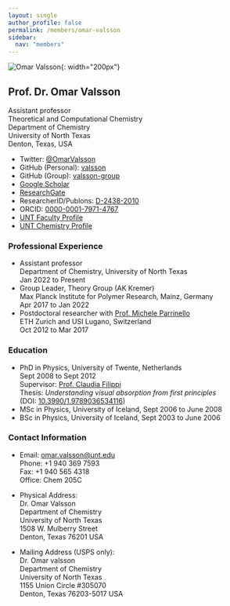 ```yaml
---
layout: single
author_profile: false
permalink: /members/omar-valsson
sidebar:
  nav: "members"
---
```


![Omar Valsson]({{site.url}}/assets/images/OmarValsson.jpg){: width="200px"}

## Prof. Dr. Omar Valsson
Assistant professor  
Theoretical and Computational Chemistry  
Department of Chemistry  
University of North Texas  
Denton, Texas, USA  

* Twitter: [@OmarValsson](https://twitter.com/OmarValsson)  
* GitHub (Personal): [valsson](https://github.com/valsson)  
* GitHub (Group): [valsson-group](https://github.com/valsson-group)  
* [Google Scholar](https://scholar.google.nl/citations?user=hd8q6KgAAAAJhl=en)  
* [ResearchGate](https://www.researchgate.net/profile/Omar_Valsson2)  
* ResearcherID/Publons: [D-2438-2010](http://www.researcherid.com/rid/D-2438-2010)  
* ORCID: [0000-0001-7971-4767](http://orcid.org/0000-0001-7971-4767)  
* [UNT Faculty Profile](https://facultyinfo.unt.edu/faculty-profile?query=Omar+Valsson&type=name&profile=ov0060#fndtn-general-information)  
* [UNT Chemistry Profile](https://chemistry.unt.edu/people/omar-valsson)  

### Professional Experience
* Assistant professor  
  Department of Chemistry, University of North Texas  
  Jan 2022 to Present
* Group Leader, Theory Group (AK Kremer)  
  Max Planck Institute for Polymer Research, Mainz, Germany  
  Apr 2017 to Jan 2022
* Postdoctoral researcher with [Prof. Michele Parrinello](http://www.rgp.ethz.ch/)  
  ETH Zurich and USI Lugano, Switzerland  
  Oct 2012 to Mar 2017

### Education
* PhD in Physics, University of Twente, Netherlands   
  Sept 2008 to Sept 2012  
  Supervisor: [Prof. Claudia Filippi](https://www.utwente.nl/tnw/ccp/people/academic-staff/claudia-filippi.html)  
  Thesis: *Understanding visual absorption from first principles*  
  (DOI: [10.3990/1.9789036534116](http://doi.org/10.3990/1.9789036534116))
* MSc in Physics, University of Iceland, Sept 2006 to June 2008
* BSc in Physics, University of Iceland, Sept 2003 to June 2006

### Contact Information
* Email: [omar.valsson@unt.edu](mailto:omar.valsson@unt.edu)  
  Phone: +1 940 369 7593  
  Fax: +1 940 565 4318  
  Office: Chem 205C  

* Physical Address:  
  Dr. Omar Valsson   
  Department of Chemistry  
  University of North Texas  
  1508 W. Mulberry Street  
  Denton, Texas 76201
  USA   

* Mailing Address (USPS only):  
  Dr. Omar valsson    
  Department of Chemistry  
  University of North Texas  
  1155 Union Circle #305070  
  Denton, Texas 76203-5017
  USA  
